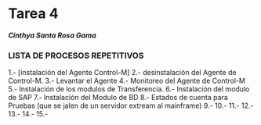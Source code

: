 # Tarea 4 #
***Cinthya Santa Rosa Gama***

### LISTA DE PROCESOS REPETITIVOS ###

1.- [instalación del Agente Control-M]
2.- desinstalación del Agente de Control-M.
3.- Levantar el Agente
4.- Monitoreo del Agente de Control-M
5.- Instalación de los modulos de Transferencia.
6.- Instalación del modulo de SAP
7.- Instalación del Modulo de BD
8.- Estados de cuenta para Pruebas (que se jalen de un servidor extream al mainframe)
9.-
10.-
11.- 
12.- 
13.-
14.-
15.-




